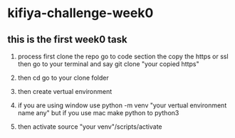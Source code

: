 # kifiya-challenge-week0

## this is the first week0 task

 1. process first clone the repo go to code section the copy the https or ssl then go to your terminal and say git clone "your copied https"

 2. then cd go to your clone folder

3. then create vertual environment

4. if you are using window use python -m venv "your vertual environment name any" but if you use mac make python to python3

5. then activate source "your venv"/scripts/activate
